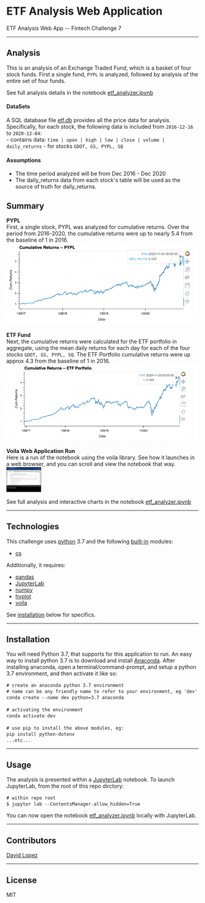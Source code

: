 # ETF Analysis Web Application
ETF Analysis Web App -- Fintech Challenge 7

---

## Analysis 

This is an analysis of an Exchange Traded Fund, which is a basket of four stock funds. First a single fund, `PYPL` is analyzed, followed by analysis of the entire set of four funds.

See full analysis details in the notebook [etf_analyzer.ipynb](app/etf_analyzer.ipynb)  


#### DataSets  

A SQL database file [etf.db](data/etf.db) provides all the price data for analysis. Specifically, for each stock, the following data is included from `2016-12-16` to `2020-12-04`:  
    - contains data: `time | open | high | low | close | volume | daily_returns`
    - for stocks `GDOT, GS, PYPL, SQ`

#### Assumptions
- The time period analyzed will be from Dec 2016 - Dec 2020
- The daily_returns data from each stock's table will be used as the source of truth for daily_returns.

## Summary

**PYPL**  
First, a single stock, PYPL was analyzed for cumulative returns. Over the period from 2016-2020, the cumulative returns were up to nearly 5.4 from the baseline of 1 in 2016.  
![PYPL Cumulative Returns](media/ppal_cum_returns.png)  

**ETF Fund**  
Next, the cumulative returns were calculated for the ETF portfolio in aggregate, using the mean daily returns for each day for each of the four stocks `GDOT, GS, PYPL, SQ`. The ETF Portfolio cumulative returns were up approx 4.3 from the baseline of 1 in 2016.  
![ETF Portfolio Cumulative Returns](media/etf_cum_returns.png)  

**Voila Web Application Run**  
Here is a run of the notebook using the voila library. See how it launches in a web browser, and you can scroll and view the notebook that way.  
![Voila](media/voila_recording.gif)  

See full analysis and interactive charts in the notebook [etf_analyzer.ipynb](app/etf_analyzer.ipynb)  

---

## Technologies

This challenge uses [python](https://www.python.org/) 3.7 and the following [built-in](https://docs.python.org/3/py-modindex.html) modules:
- [os](https://docs.python.org/3/library/os.html#module-os)

Additionally, it requires:
- [pandas](https://pandas.pydata.org/)
- [JupyterLab](https://jupyterlab.readthedocs.io/en/stable/)
- [numpy](https://numpy.org/)
- [hvplot](https://hvplot.holoviz.org/)
- [voila](https://github.com/voila-dashboards/voila)


See [installation](#installation) below for specifics.

---

## Installation

You will need Python 3.7, that supports for this application to run. An easy way to install python 3.7 is to download and install [Anaconda](https://www.anaconda.com/products/individual). After installing anaconda, open a terminal/command-prompt, and setup a python 3.7 environment, and then activate it like so:

```
# create an anaconda python 3.7 environment
# name can be any friendly name to refer to your environment, eg 'dev'
conda create --name dev python=3.7 anaconda

# activating the environment
conda activate dev

# use pip to install the above modules, eg:
pip install python-dotenv
...etc...
```


---

## Usage

The analysis is presented within a [JupyterLab](https://jupyterlab.readthedocs.io/en/stable/) notebook. To launch JupyterLab, from the root of this repo dirctory:

```
# within repo root 
$ jupyter lab --ContentsManager.allow_hidden=True
```
You can now open the notebook [etf_analyzer.ipynb](app/etf_analyzer.ipynb) locally with JupyterLab.

---

## Contributors

[David Lopez](https://github.com/sububer)

---

## License

MIT